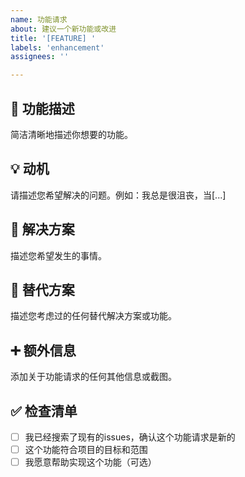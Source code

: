 ```yaml
---
name: 功能请求
about: 建议一个新功能或改进
title: '[FEATURE] '
labels: 'enhancement'
assignees: ''

---
```


## 🚀 功能描述

简洁清晰地描述你想要的功能。

## 💡 动机

请描述您希望解决的问题。例如：我总是很沮丧，当[...]

## 📝 解决方案

描述您希望发生的事情。

## 🔄 替代方案

描述您考虑过的任何替代解决方案或功能。

## ➕ 额外信息

添加关于功能请求的任何其他信息或截图。

## ✅ 检查清单

- [ ] 我已经搜索了现有的issues，确认这个功能请求是新的
- [ ] 这个功能符合项目的目标和范围
- [ ] 我愿意帮助实现这个功能（可选）
